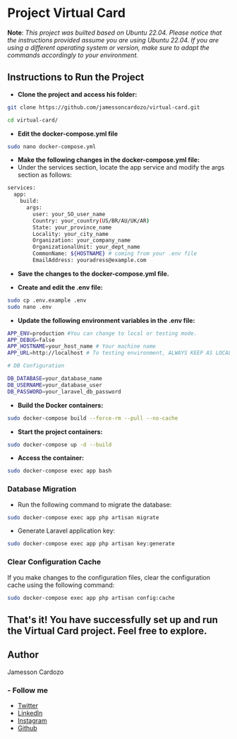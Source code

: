 # Project Virtual Card

**Note**: *This project was builted based on Ubuntu 22.04. Please notice that the instructions provided assume you are using Ubuntu 22.04. If you are using a different operating system or version, make sure to adapt the commands accordingly to your environment.*
## Instructions to Run the Project

 - **Clone the project and access his folder:**
```sh
git clone https://github.com/jamessoncardozo/virtual-card.git

cd virtual-card/
```

- **Edit the docker-compose.yml file**

```sh
sudo nano docker-compose.yml
```

- **Make the following changes in the docker-compose.yml file:**
- Under the services section, locate the app service and modify the args section as follows:

```sh
services:
  app:
    build:
      args:
        user: your_SO_user_name
        Country: your_country(US/BR/AU/UK/AR)
        State: your_province_name
        Locality: your_city_name
        Organization: your_company_name
        OrganizationalUnit: your_dept_name
        CommonName: ${HOSTNAME} # coming from your .env file
        EmailAddress: youradress@example.com
```

- **Save the changes to the docker-compose.yml file.**

- **Create and edit the .env file:**

```sh
sudo cp .env.example .env
sudo nano .env
```

- **Update the following environment variables in the .env file:**

```sh
APP_ENV=production #You can change to local or testing mode.
APP_DEBUG=false
APP_HOSTNAME=your_host_name # Your machine name
APP_URL=http://localhost # To testing environment, ALWAYS KEEP AS LOCALHOST

# DB Configuration

DB_DATABASE=your_database_name
DB_USERNAME=your_database_user
DB_PASSWORD=your_laravel_db_password
```

- **Build the Docker containers:**

```sh
sudo docker-compose build --force-rm --pull --no-cache
```

- **Start the project containers:**

```sh
sudo docker-compose up -d --build
```

- **Access the container:**

```sh
sudo docker-compose exec app bash
```
### **Database Migration**
- Run the following command to migrate the database:
```sh
sudo docker-compose exec app php artisan migrate
```

- Generate Laravel application key:
```sh
sudo docker-compose exec app php artisan key:generate
```

### **Clear Configuration Cache**
If you make changes to the configuration files, clear the configuration cache using the following command:

```sh
sudo docker-compose exec app php artisan config:cache
```
## That's it! You have successfully set up and run the Virtual Card project. Feel free to explore. 

## **Author**

Jamesson Cardozo

### - Follow me

- [Twitter](https://twitter.com/jamessoncardozo)
- [LinkedIn](https://www.linkedin.com/in/jamessoncardozo)
- [Instagram](https://www.instagram.com/jamessoncardozo)
- [Github](https://www.github.com/jamessoncardozo)